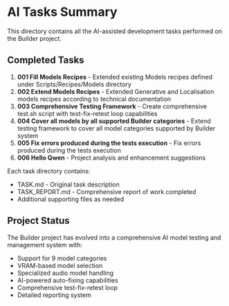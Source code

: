 # AI Tasks Summary

This directory contains all the AI-assisted development tasks performed on the Builder project.

## Completed Tasks

1. **001 Fill Models Recipes** - Extended existing Models recipes defined under Scripts/Recipes/Models directory
2. **002 Extend Models Recipes** - Extended Generative and Localisation models recipes according to technical documentation
3. **003 Comprehensive Testing Framework** - Create comprehensive test.sh script with test-fix-retest loop capabilities
4. **004 Cover all models by all supported Builder categories** - Extend testing framework to cover all model categories supported by Builder system
5. **005 Fix errors produced during the tests execution** - Fix errors produced during the tests execution
6. **006 Hello Qwen** - Project analysis and enhancement suggestions

Each task directory contains:
- TASK.md - Original task description
- TASK_REPORT.md - Comprehensive report of work completed
- Additional supporting files as needed

## Project Status

The Builder project has evolved into a comprehensive AI model testing and management system with:
- Support for 9 model categories
- VRAM-based model selection
- Specialized audio model handling
- AI-powered auto-fixing capabilities
- Comprehensive test-fix-retest loop
- Detailed reporting system